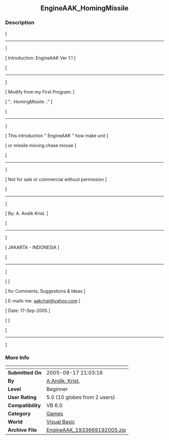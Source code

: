 ﻿<div align="center">

## EngineAAK\_HomingMissile


</div>

### Description

[

----

]

[    Introduction: EngineAAK Ver 1.1    ]

[    

----

]

[     Modify from my First Program:     ]

[       ".. HomingMissile .."       ]

[

----

]

[ This introduction " EngineAAK " how make unit ]

[     or missile moving chase mouse     ]

[

----

]

[ Not for sale or commercial without permission ]

[

----

]

[       By: A. Andik Krist.       ]

[       

----

]

[       JAKARTA - INDONESIA       ]

[

----

]

[                        ]

[    for Comments, Suggestions &amp; Ideas   ]

[     E-mails me: aakchat@yahoo.com    ]

[        Date: 17-Sep-2005        ]

[                        ]

[

----

]
 
### More Info
 


<span>             |<span>
---                |---
**Submitted On**   |2005-09-17 21:03:16
**By**             |[A Andik\. Krist\.](https://github.com/Planet-Source-Code/PSCIndex/blob/master/ByAuthor/a-andik-krist.md)
**Level**          |Beginner
**User Rating**    |5.0 (10 globes from 2 users)
**Compatibility**  |VB 6\.0
**Category**       |[Games](https://github.com/Planet-Source-Code/PSCIndex/blob/master/ByCategory/games__1-38.md)
**World**          |[Visual Basic](https://github.com/Planet-Source-Code/PSCIndex/blob/master/ByWorld/visual-basic.md)
**Archive File**   |[EngineAAK\_1933669192005\.zip](https://github.com/Planet-Source-Code/a-andik-krist-engineaak-homingmissile__1-62609/archive/master.zip)








